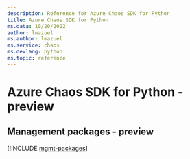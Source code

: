 ```yaml
---
description: Reference for Azure Chaos SDK for Python
title: Azure Chaos SDK for Python
ms.data: 10/20/2022
author: lmazuel
ms.author: lmazuel
ms.service: chaos
ms.devlang: python
ms.topic: reference
---
```

# Azure Chaos SDK for Python - preview

## Management packages - preview
[!INCLUDE [mgmt-packages](chaos-mgmt-index.md)]